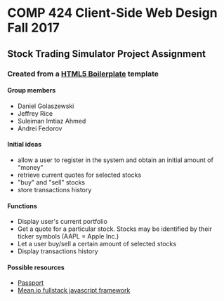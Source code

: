 # COMP 424 Client-Side Web Design Fall 2017
## Stock Trading Simulator Project Assignment
### Created from a [HTML5 Boilerplate](https://html5boilerplate.com/) template

#### Group members
- Daniel Golaszewski
- Jeffrey Rice
- Suleiman Imtiaz Ahmed
- Andrei Fedorov

#### Initial ideas
- allow a user to register in the system and obtain an initial amount of "money"
- retrieve current quotes for selected stocks
- "buy" and "sell" stocks
- store transactions history

#### Functions
- Display user's current portfolio
- Get a quote for a particular stock. Stocks may be identified by their ticker symbols (AAPL = Apple Inc.)
- Let a user buy/sell a certain amount of selected stocks
- Display transactions history

#### Possible resources
- [Passport](http://passportjs.org/)
- [Mean.io fullstack javascript framework](mean.io)


